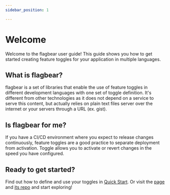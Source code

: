 ```yaml
---
sidebar_position: 1

---
```

# Welcome

Welcome to the flagbear user guide! This guide shows you how to get started creating feature toggles for your application in multiple languages.

## What is flagbear?

flagbear is a set of libraries that enable the use of feature toggles in different development languages with one set of toggle definition. It's different from other technologies as it does not depend on a service to serve this content, but actually relies on plain text files server over the internet or your servers through a URL (ex. gist).

## Is flagbear for me?

If you have a CI/CD environment where you expect to release changes continuously, feature toggles are a good practice to separate deployment from activation. Toggle allows you to activate or revert changes in the speed you have configured.

## Ready to get started?

Find out how to define and use your toggles in [Quick Start](/docs/quick-start). Or visit the [page](https://www.flagbear.dev/) and [its repo](https://github.com/flagbear/) and start exploring!